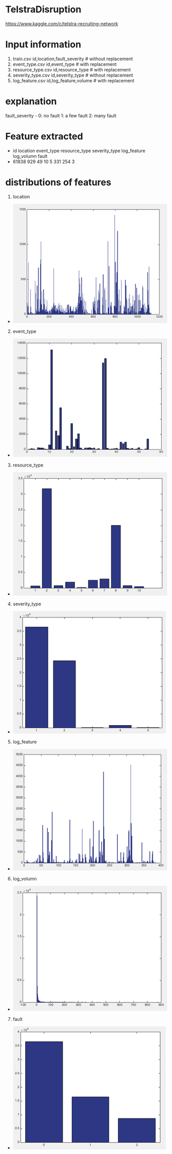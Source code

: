 # TelstraDisruption
https://www.kaggle.com/c/telstra-recruiting-network

# Input information
1. train.csv				id,location,fault_severity	# without replacement
2. event_type.csv			id,event_type			# with replacement
3. resource_type.csv			id,resource_type		# with replacement
4. severity_type.csv			id,severity_type		# without replacement
5. log_feature.csv			id,log_feature,volume		# with replacement


# explanation
fault_severity - 
	0: no fault
	1: a few fault
	2: many fault
	

# Feature extracted
- id	location	event_type	resource_type	severity_type	log_feature	log_volumn	fault
- 61838	929		49		10		5		331		254		3

# distributions of features
1. location
- ![Alt Text](https://raw.githubusercontent.com/cyue/TelstraDisruption/master/img/1.png)
2. event_type
- ![Alt Text](https://raw.githubusercontent.com/cyue/TelstraDisruption/master/img/2.png)
3. resource_type
- ![Alt Text](https://raw.githubusercontent.com/cyue/TelstraDisruption/master/img/3.png)
4. severity_type
- ![Alt Text](https://raw.githubusercontent.com/cyue/TelstraDisruption/master/img/4.png)
5. log_feature
- ![Alt Text](https://raw.githubusercontent.com/cyue/TelstraDisruption/master/img/5.png)
6. log_volumn
- ![Alt Text](https://raw.githubusercontent.com/cyue/TelstraDisruption/master/img/6.png)
7. fault
- ![Alt Text](https://raw.githubusercontent.com/cyue/TelstraDisruption/master/img/7.png)



